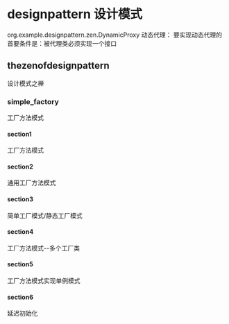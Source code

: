 # designpattern 设计模式

org.example.designpattern.zen.DynamicProxy 动态代理：
要实现动态代理的首要条件是：被代理类必须实现一个接口




## thezenofdesignpattern

设计模式之禅

### simple_factory

工厂方法模式

#### section1

工厂方法模式

#### section2

通用工厂方法模式

#### section3

简单工厂模式/静态工厂模式

#### section4

工厂方法模式--多个工厂类

#### section5

工厂方法模式实现单例模式

#### section6

延迟初始化